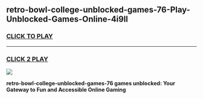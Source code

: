 
## retro-bowl-college-unblocked-games-76-Play-Unblocked-Games-Online-4i9ll
<h3>
<a href="https://premium76.site?title=retro-bowl-college-unblocked-games-76&ref=24A">CLICK TO PLAY</a></h3>
<hr>

<h3>
<a href="https://premium76.site?title=retro-bowl-college-unblocked-games-76&ref=24A">CLICK 2 PLAY</a>
  
</h3>

<a href="https://premium76.site?title=retro-bowl-college-unblocked-games-76&ref=24A"><img src="https://clearcache.store/games.png"></a>


**retro-bowl-college-unblocked-games-76 games unblocked: Your Gateway to Fun and Accessible Online Gaming**
